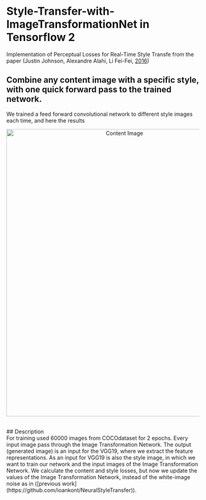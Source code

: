 # Style-Transfer-with-ImageTransformationNet in Tensorflow 2 <br />

Implementation of Perceptual Losses for Real-Time Style Transfe from the paper (Justin Johnson, Alexandre Alahi, Li Fei-Fei, [2016](https://arxiv.org/abs/1603.08155))

## Combine any content image with a specific style, with one quick forward pass to the trained network.
We trained a feed forward convolutional network to different style images each time, and here the results

<p align="center">
  <img src="https://user-images.githubusercontent.com/118340733/207288285-8f207638-4a51-4283-8011-75d5e171e93d.JPG" width="600" height="750" title="Content Image">
</p> <br />
## Description <br />
For training used 60000 images from COCOdataset for 2 epochs. 
Every input image pass through the Image Transformation Network. The output (generated image) is an input for the VGG19, where we extract the feature representations. As an input for VGG19 is also the style image, in which we want to train our network and the input images of the Image Transformation Network. We calculate the content and style losses, but now we update the values of the Image Transformation Network, instead of the white-image noise as in ([previous work](https://github.com/ioankont/NeuralStyleTransfer)).


